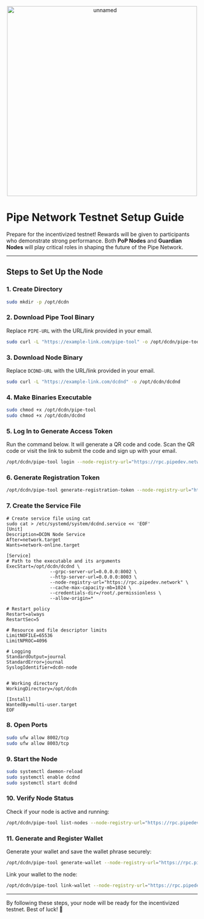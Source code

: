 <p align="center">
  <img src="https://github.com/user-attachments/assets/9706d8ed-b323-43ce-bddf-2384511ab605" alt="unnamed" width="500">
</p>


# Pipe Network Testnet Setup Guide

Prepare for the incentivized testnet! Rewards will be given to participants who demonstrate strong performance. Both **PoP Nodes** and **Guardian Nodes** will play critical roles in shaping the future of the Pipe Network.

---

## Steps to Set Up the Node

### 1. Create Directory
```bash
sudo mkdir -p /opt/dcdn
```

### 2. Download Pipe Tool Binary
Replace `PIPE-URL` with the URL/link provided in your email.

```bash
sudo curl -L "https://example-link.com/pipe-tool" -o /opt/dcdn/pipe-tool
```

### 3. Download Node Binary
Replace `DCDND-URL` with the URL/link provided in your email.

```bash
sudo curl -L "https://example-link.com/dcdnd" -o /opt/dcdn/dcdnd
```

### 4. Make Binaries Executable
```bash
sudo chmod +x /opt/dcdn/pipe-tool
sudo chmod +x /opt/dcdn/dcdnd
```

### 5. Log In to Generate Access Token
Run the command below. It will generate a QR code and code. Scan the QR code or visit the link to submit the code and sign up with your email.

```bash
/opt/dcdn/pipe-tool login --node-registry-url="https://rpc.pipedev.network"
```

### 6. Generate Registration Token
```bash
/opt/dcdn/pipe-tool generate-registration-token --node-registry-url="https://rpc.pipedev.network"
```

### 7. Create the Service File
```
# Create service file using cat
sudo cat > /etc/systemd/system/dcdnd.service << 'EOF'
[Unit]
Description=DCDN Node Service
After=network.target
Wants=network-online.target

[Service]
# Path to the executable and its arguments
ExecStart=/opt/dcdn/dcdnd \
                --grpc-server-url=0.0.0.0:8002 \
                --http-server-url=0.0.0.0:8003 \
                --node-registry-url="https://rpc.pipedev.network" \
                --cache-max-capacity-mb=1024 \
                --credentials-dir=/root/.permissionless \
                --allow-origin=*

# Restart policy
Restart=always
RestartSec=5

# Resource and file descriptor limits
LimitNOFILE=65536
LimitNPROC=4096

# Logging
StandardOutput=journal
StandardError=journal
SyslogIdentifier=dcdn-node


# Working directory
WorkingDirectory=/opt/dcdn

[Install]
WantedBy=multi-user.target
EOF
```

### 8. Open Ports
```bash
sudo ufw allow 8002/tcp
sudo ufw allow 8003/tcp
```

### 9. Start the Node
```bash
sudo systemctl daemon-reload
sudo systemctl enable dcdnd
sudo systemctl start dcdnd
```

### 10. Verify Node Status
Check if your node is active and running:
```bash
/opt/dcdn/pipe-tool list-nodes --node-registry-url="https://rpc.pipedev.network"
```

### 11. Generate and Register Wallet
Generate your wallet and save the wallet phrase securely:
```bash
/opt/dcdn/pipe-tool generate-wallet --node-registry-url="https://rpc.pipedev.network"
```

Link your wallet to the node:
```bash
/opt/dcdn/pipe-tool link-wallet --node-registry-url="https://rpc.pipedev.network"
```

---

By following these steps, your node will be ready for the incentivized testnet. Best of luck! 🚀
